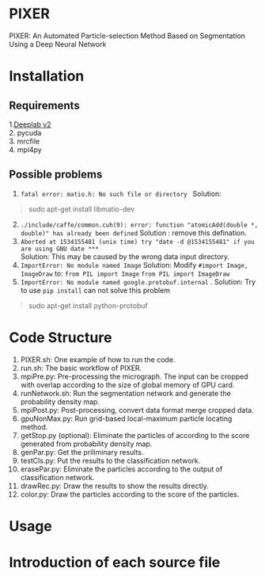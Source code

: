 # PIXER
PIXER: An Automated Particle-selection Method Based on Segmentation Using a Deep Neural Network
# Installation 
## Requirements
1.[Deeplab v2](https://bitbucket.org/aquariusjay/deeplab-public-ver2)  
2. pycuda  
3. mrcfile  
4. mpi4py    
## Possible problems
1. `fatal error: matio.h: No such file or directory `
Solution: 
> sudo apt-get install libmatio-dev 
2.  `./include/caffe/common.cuh(9): error: function "atomicAdd(double *, double)" has already been defined`
Solution : remove this defination.
3. `Aborted at 1534155481 (unix time) try "date -d @1534155481" if you are using GNU date ***`  
Solution:
This may be caused by the wrong data input directory.
4. `ImportError: No module named Image`
Solution:
Modify `#import Image, ImageDraw` to: `from PIL import Image` `from PIL import ImageDraw `   
5. `ImportError: No module named google.protobuf.internal` . 
Solution:
Try to use `pip install` can not solve this problem
> sudo apt-get install python-protobuf

# Code Structure  
1. PIXER.sh: One example of how to run the code.    
2. run.sh: The basic workflow of PIXER.     
3. mpiPre.py: Pre-processing the micrograph. The input can be cropped with overlap according to the size of global memory of GPU card.    
4. runNetwork.sh: Run the segmentation network and generate the probability density map.    
5. mpiPost.py: Post-processing, convert data format merge cropped data.    
6. gpuNonMax.py: Run grid-based local-maximum particle locating method.    
7. getStop.py (optional): Eliminate the particles of according to the score generated from probability density map.     
8. genPar.py: Get the priliminary results.    
9. testCls.py: Put the results to the classification network.    
10. erasePar.py: Eliminate the particles according to the output of classification network.    
11. drawRec.py: Draw the results to show the results directly.    
12. color.py: Draw the particles according to the score of the particles.   

# Usage 
# Introduction of each source file 
